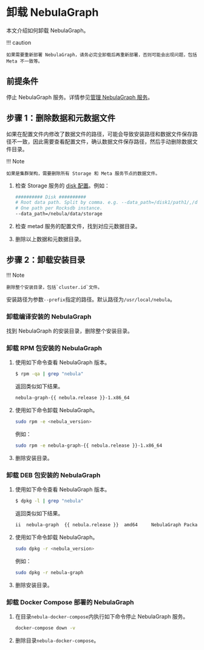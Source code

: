 # 卸载 NebulaGraph

本文介绍如何卸载 NebulaGraph。

!!! caution

    如果需要重新部署 NebulaGraph，请务必完全卸载后再重新部署，否则可能会出现问题，包括 Meta 不一致等。

## 前提条件

停止 NebulaGraph 服务。详情参见[管理 NebulaGraph 服务](../2.quick-start/5.start-stop-service.md)。

## 步骤 1：删除数据和元数据文件

如果在配置文件内修改了数据文件的路径，可能会导致安装路径和数据文件保存路径不一致，因此需要查看配置文件，确认数据文件保存路径，然后手动删除数据文件目录。

!!! Note

    如果是集群架构，需要删除所有 Storage 和 Meta 服务节点的数据文件。

1. 检查 Storage 服务的 [disk 配置](../5.configurations-and-logs/1.configurations/4.storage-config.md#disk)。例如：

    ```bash
    ########## Disk ##########
    # Root data path. Split by comma. e.g. --data_path=/disk1/path1/,/disk2/path2/
    # One path per Rocksdb instance.
    --data_path=/nebula/data/storage
    ```

2. 检查 metad 服务的配置文件，找到对应元数据目录。

3. 删除以上数据和元数据目录。

## 步骤 2：卸载安装目录

!!! Note

    删除整个安装目录，包括`cluster.id`文件。

安装路径为参数`--prefix`指定的路径。默认路径为`/usr/local/nebula`。

### 卸载编译安装的 NebulaGraph

找到 NebulaGraph 的安装目录，删除整个安装目录。

### 卸载 RPM 包安装的 NebulaGraph

1. 使用如下命令查看 NebulaGraph 版本。

    ```bash
    $ rpm -qa | grep "nebula"
    ```

    返回类似如下结果。

    ```bash
    nebula-graph-{{ nebula.release }}-1.x86_64
    ```

2. 使用如下命令卸载 NebulaGraph。

    ```bash
    sudo rpm -e <nebula_version>
    ```

    例如：

    ```bash
    sudo rpm -e nebula-graph-{{ nebula.release }}-1.x86_64
    ```

3. 删除安装目录。

### 卸载 DEB 包安装的 NebulaGraph

1. 使用如下命令查看 NebulaGraph 版本。

    ```bash
    $ dpkg -l | grep "nebula"
    ```

    返回类似如下结果。

    ```bash
    ii  nebula-graph  {{ nebula.release }}  amd64     NebulaGraph Package built using CMake
    ```

2. 使用如下命令卸载 NebulaGraph。

    ```bash
    sudo dpkg -r <nebula_version>
    ```

    例如：

    ```bash
    sudo dpkg -r nebula-graph
    ```

3. 删除安装目录。

### 卸载 Docker Compose 部署的 NebulaGraph

1. 在目录`nebula-docker-compose`内执行如下命令停止 NebulaGraph 服务。

    ```bash
    docker-compose down -v
    ```

2. 删除目录`nebula-docker-compose`。
